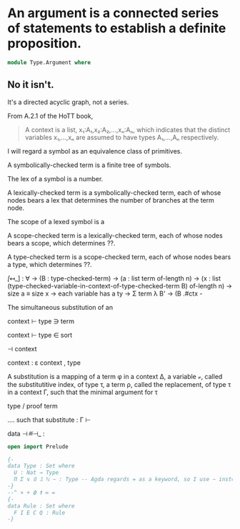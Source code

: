 
# An argument is a connected series of statements to establish a definite proposition.

```agda
module Type.Argument where
```

## No it isn't.

It's a directed acyclic graph, not a series.

From A.2.1 of the HoTT book,

> A context is a list, x₁:A₁,x₂:A₂,...,xₙ:Aₙ, which indicates that the distinct variables x₁,...,xₙ are assumed to have types A₁,...,Aₙ respectively.

I will regard a symbol as an equivalence class of primitives.

A symbolically-checked term is a finite tree of symbols.

The lex of a symbol is a number.

A lexically-checked term is a symbolically-checked term, each of whose nodes bears a lex that determines the number of branches at the term node.

The scope of a lexed symbol is a

A scope-checked term is a lexically-checked term, each of whose nodes bears a scope, which determines ??.

A type-checked term is a scope-checked term, each of whose nodes bears a type, which determines ??.

_[_↤_] : ∀
       → (B : type-checked-term)
       → (a : list term of-length n)
       → (x : list (type-checked-variable-in-context-of-type-checked-term B) of-length n)
       → size a ≡ size x
       → each variable has a ty
       → Σ term λ B' → (B .#ctx -

The simultaneous substitution of an



context ⊢ type ∋ term

context ⊢ type ∈ sort

⊣ context

context :
  ε
  context , type

A substitution is a mapping of a term φ in a context Δ, a variable 𝓋, called the substitutitive index, of type τ, a term ρ, called the replacement, of type τ in a context Γ, such that the minimal argument for τ

type / proof
term

.... such that
substitute :
  Γ ⊢

data ⊣_≝_⊣_ :

```agda
open import Prelude

{-
data Type : Set where
  U : Nat → Type
  Π Σ ∨ 𝟘 𝟙 ℕ ∼ : Type -- Agda regards = as a keyword, so I use ∼ instead
-}
--^ × + 𝟎 𝟏 ∞ =
{-
data Rule : Set where
  F I E C Q : Rule
-}
```
